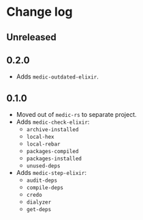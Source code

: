 # Change log

## Unreleased

## 0.2.0

- Adds `medic-outdated-elixir`.

## 0.1.0

- Moved out of `medic-rs` to separate project.
- Adds `medic-check-elixir`:
  - `archive-installed`
  - `local-hex`
  - `local-rebar`
  - `packages-compiled`
  - `packages-installed`
  - `unused-deps`
- Adds `medic-step-elixir`:
  - `audit-deps`
  - `compile-deps`
  - `credo`
  - `dialyzer`
  - `get-deps`

